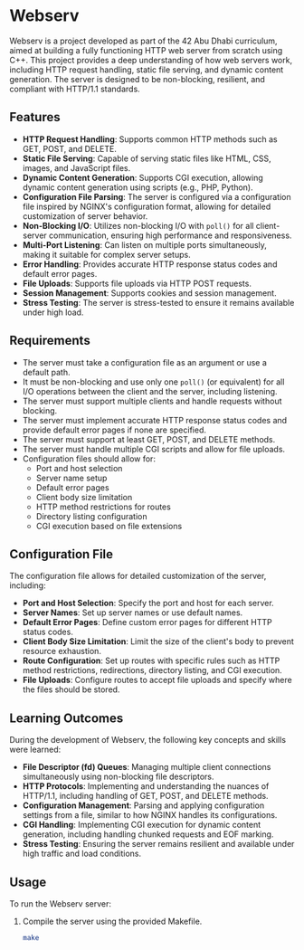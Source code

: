 # Webserv

Webserv is a project developed as part of the 42 Abu Dhabi curriculum, aimed at building a fully functioning HTTP web server from scratch using C++. This project provides a deep understanding of how web servers work, including HTTP request handling, static file serving, and dynamic content generation. The server is designed to be non-blocking, resilient, and compliant with HTTP/1.1 standards.

## Features

- **HTTP Request Handling**: Supports common HTTP methods such as GET, POST, and DELETE.
- **Static File Serving**: Capable of serving static files like HTML, CSS, images, and JavaScript files.
- **Dynamic Content Generation**: Supports CGI execution, allowing dynamic content generation using scripts (e.g., PHP, Python).
- **Configuration File Parsing**: The server is configured via a configuration file inspired by NGINX's configuration format, allowing for detailed customization of server behavior.
- **Non-Blocking I/O**: Utilizes non-blocking I/O with `poll()` for all client-server communication, ensuring high performance and responsiveness.
- **Multi-Port Listening**: Can listen on multiple ports simultaneously, making it suitable for complex server setups.
- **Error Handling**: Provides accurate HTTP response status codes and default error pages.
- **File Uploads**: Supports file uploads via HTTP POST requests.
- **Session Management**: Supports cookies and session management.
- **Stress Testing**: The server is stress-tested to ensure it remains available under high load.

## Requirements

- The server must take a configuration file as an argument or use a default path.
- It must be non-blocking and use only one `poll()` (or equivalent) for all I/O operations between the client and the server, including listening.
- The server must support multiple clients and handle requests without blocking.
- The server must implement accurate HTTP response status codes and provide default error pages if none are specified.
- The server must support at least GET, POST, and DELETE methods.
- The server must handle multiple CGI scripts and allow for file uploads.
- Configuration files should allow for:
  - Port and host selection
  - Server name setup
  - Default error pages
  - Client body size limitation
  - HTTP method restrictions for routes
  - Directory listing configuration
  - CGI execution based on file extensions

## Configuration File

The configuration file allows for detailed customization of the server, including:

- **Port and Host Selection**: Specify the port and host for each server.
- **Server Names**: Set up server names or use default names.
- **Default Error Pages**: Define custom error pages for different HTTP status codes.
- **Client Body Size Limitation**: Limit the size of the client's body to prevent resource exhaustion.
- **Route Configuration**: Set up routes with specific rules such as HTTP method restrictions, redirections, directory listing, and CGI execution.
- **File Uploads**: Configure routes to accept file uploads and specify where the files should be stored.

## Learning Outcomes

During the development of Webserv, the following key concepts and skills were learned:

- **File Descriptor (fd) Queues**: Managing multiple client connections simultaneously using non-blocking file descriptors.
- **HTTP Protocols**: Implementing and understanding the nuances of HTTP/1.1, including handling of GET, POST, and DELETE methods.
- **Configuration Management**: Parsing and applying configuration settings from a file, similar to how NGINX handles its configurations.
- **CGI Handling**: Implementing CGI execution for dynamic content generation, including handling chunked requests and EOF marking.
- **Stress Testing**: Ensuring the server remains resilient and available under high traffic and load conditions.

## Usage

To run the Webserv server:

1. Compile the server using the provided Makefile.
   ```bash
   make
